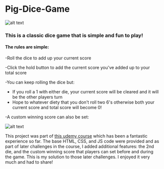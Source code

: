 # Pig-Dice-Game

![alt text](https://media.giphy.com/media/TKQnZom4diZjWyWN1K/giphy.gif)

### This is a classic dice game that is simple and fun to play!

#### The rules are simple: 

-Roll the dice to add up your current score

-Click the hold button to add the current score you've added up to your total score

-You can keep rolling the dice but: 
* If you roll a 1 with either die, your current score will be cleared and it will be the other players turn
* Hope to whatever diety that you don't roll two 6's otherwise both your current score and total score will become 0!

-A custom winning score can also be set:

![alt text](https://media.giphy.com/media/KebmOMN5MAI61gUCNE/giphy.gif)

This project was part of [this udemy course](https://www.udemy.com/the-complete-javascript-course/) which has been a fantastic experience so far. 
The base HTML, CSS, and JS code were provided and as part of later challenges in the course, I added additional features: the 2nd die, and the custom winning score that players can set before and during the game. This is my solution to those later challenges. I enjoyed it very much and had to share!
